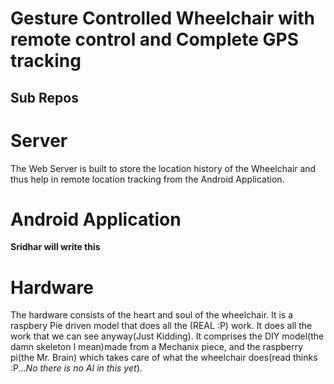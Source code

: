 # Gesture Controlled Wheelchair with remote control and Complete GPS tracking

## Sub Repos

# Server 
The Web Server is built to store the location history of the Wheelchair and thus help in remote location tracking from the Android Application.

# Android Application
**Sridhar will write this**

# Hardware
The hardware consists of the heart and soul of the wheelchair. It is a raspbery Pie driven model that does all the (REAL :P) work.
It does all the work that we can see anyway(Just Kidding). 
It comprises the DIY model(the damn skeleton I mean)made from a Mechanix piece, and the raspberry pi(the Mr. Brain) which takes care of what the wheelchair does(read thinks :P...*No there is no AI in this yet*).
